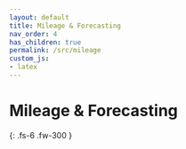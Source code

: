```yaml
---
layout: default
title: Mileage & Forecasting
nav_order: 4
has_children: true
permalink: /src/mileage
custom_js:
- latex
---
```


# Mileage & Forecasting

{: .fs-6 .fw-300 }

<br>
<br>
<br>
<br>
